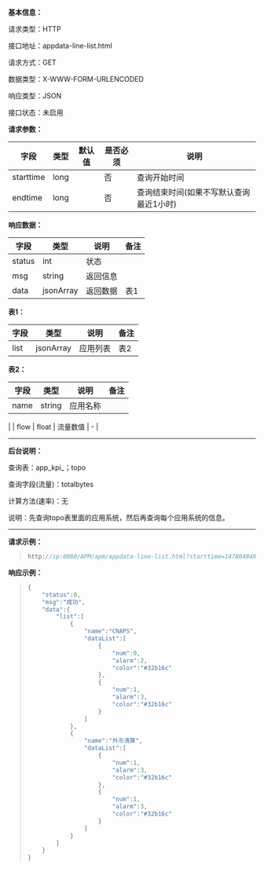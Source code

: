**基本信息：**

请求类型：HTTP

接口地址：appdata-line-list.html

请求方式：GET

数据类型：X-WWW-FORM-URLENCODED

响应类型：JSON

接口状态：未启用

**请求参数：**

| **字段** | **类型** | **默认值** | **是否必须** | **说明** |
| --- | --- | --- | --- | --- |
| starttime | long |  | 否 | 查询开始时间 |
| endtime | long |  | 否 | 查询结束时间\(如果不写默认查询最近1小时\) |

**响应数据：**

| **字段** | **类型** | **说明** | **备注** |
| --- | --- | --- | --- |
| status | int | 状态 |  |
| msg | string | 返回信息 |  |
| data | jsonArray | 返回数据 | 表1 |

**表1：**

| **字段** | **类型** | **说明** | **备注** |
| --- | --- | --- | --- |
| list | jsonArray | 应用列表 | 表2 |

**表2：**

| **字段** | **类型** | **说明** | **备注** |
| --- | --- | --- | --- |
| name | string | 应用名称 |  |
|
| flow | float | 流量数值 | - |

---

**后台说明：**

查询表：app\_kpi\_；topo

查询字段\(流量\)：totalbytes

计算方法\(速率\)：无

说明：先查询topo表里面的应用系统，然后再查询每个应用系统的信息。

---

**请求示例：**

> ```js
> http://ip:8080/APM/apm/appdata-line-list.html?starttime=1478048400&endtime=1478052000
> ```

**响应示例：**

> ```js
> {
>     "status":0,
>     "msg":"成功",
>     "data":{
>         "list":[
>             {
>                 "name":"CNAPS",
>                 "dataList":[
>                     {
>                         "num":0,
>                         "alarm":2,
>                         "color":"#32b16c"
>                     },
>                     {
>                         "num":1,
>                         "alarm":3,
>                         "color":"#32b16c"
>                     }
>                 ]
>             },
>             {
>                 "name":"外币清算",
>                 "dataList":[
>                     {
>                         "num":1,
>                         "alarm":3,
>                         "color":"#32b16c"
>                     },
>                     {
>                         "num":1,
>                         "alarm":3,
>                         "color":"#32b16c"
>                     }
>                 ]
>             }
>         ]
>     }
> }
> ```

